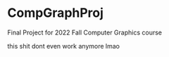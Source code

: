 # CompGraphProj

Final Project for 2022 Fall Computer Graphics course

this shit dont even work anymore lmao 
